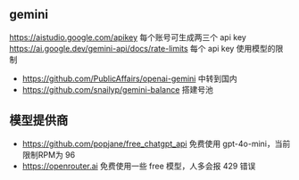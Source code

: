 ## gemini
https://aistudio.google.com/apikey 每个账号可生成两三个 api key  
https://ai.google.dev/gemini-api/docs/rate-limits 每个 api key 使用模型的限制
 - https://github.com/PublicAffairs/openai-gemini 中转到国内
 - https://github.com/snailyp/gemini-balance 搭建号池

## 模型提供商
 - https://github.com/popjane/free_chatgpt_api 免费使用 gpt-4o-mini，当前限制RPM为 96
 - https://openrouter.ai 免费使用一些 free 模型，人多会报 429 错误
